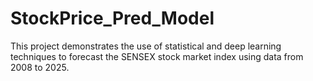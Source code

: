 # StockPrice_Pred_Model
This project demonstrates the use of statistical and deep learning techniques to forecast the SENSEX stock market index using data from 2008 to 2025.
